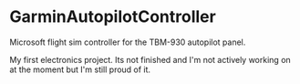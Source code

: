 # GarminAutopilotController
Microsoft flight sim controller for the TBM-930 autopilot panel.



My first electronics project. Its not finished and I'm not actively working on at the moment but I'm still proud of it.
